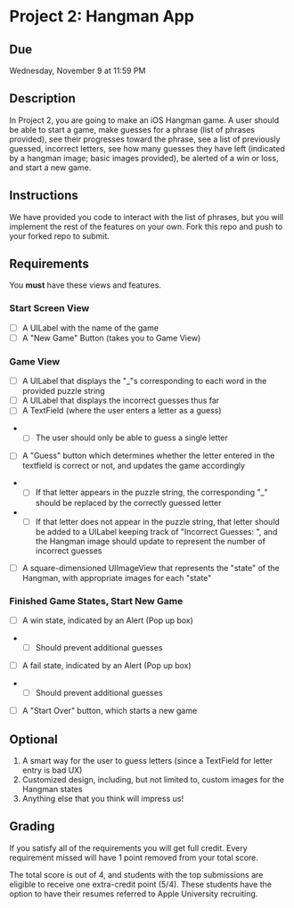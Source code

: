 # Project 2: Hangman App

## Due
Wednesday, November 9 at 11:59 PM

## Description 
In Project 2, you are going to make an iOS Hangman game. A user should be able to start a game, make guesses for a phrase (list of phrases provided), see their progresses toward the phrase, see a list of previously guessed, incorrect letters, see how many guesses they have left (indicated by a hangman image; basic images provided), be alerted of a win or loss, and start a new game.

## Instructions
We have provided you code to interact with the list of phrases, but you will implement the rest of the features on your own. Fork this repo and push to your forked repo to submit.

## Requirements

You **must** have these views and features. 

###  Start Screen View 
- [ ] A UILabel with the name of the game
- [ ] A "New Game" Button (takes you to Game View)

###  Game View
- [ ] A UILabel that displays the "_"s corresponding to each word in the provided puzzle string
- [ ] A UILabel that displays the incorrect guesses thus far
- [ ] A TextField (where the user enters a letter as a guess)
- - [ ] The user should only be able to guess a single letter
- [ ] A "Guess" button which determines whether the letter entered in the textfield is correct or not, and updates the game accordingly
- - [ ] If that letter appears in the puzzle string, the corresponding "_" should be replaced by the correctly guessed letter
- - [ ] If that letter does not appear in the puzzle string, that letter should be added to a UILabel keeping track of "Incorrect Guesses: ", and the Hangman image should update to represent the number of incorrect guesses
- [ ] A square-dimensioned UIImageView that represents the "state" of the Hangman, with appropriate images for each "state"

### Finished Game States, Start New Game
- [ ] A win state, indicated by an Alert (Pop up box)
- - [ ] Should prevent additional guesses
- [ ] A fail state, indicated by an Alert (Pop up box)
- - [ ] Should prevent additional guesses
- [ ] A "Start Over" button, which starts a new game

## Optional

1. A smart way for the user to guess letters (since a TextField for letter entry is bad UX)
2. Customized design, including, but not limited to, custom images for the Hangman states
3. Anything else that you think will impress us!

## Grading

If you satisfy all of the requirements you will get full credit. Every requirement missed will have 1 point removed from your total score.

The total score is out of 4, and students with the top submissions are eligible to receive one extra-credit point (5/4). These students have the option to have their resumes referred to Apple University recruiting.

